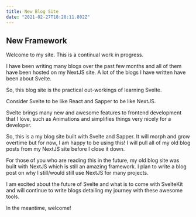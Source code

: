 ```yaml
---
title: New Blog Site
date: "2021-02-27T18:28:11.802Z"
---
```


## New Framework

Welcome to my site. This is a continual work in progress.

I have been writing many blogs over the past few months and all of them have been hosted on my NextJS site. A lot of the blogs I have written have been about Svelte.

So, this blog site is the practical out-workings of learning Svelte.

Consider Svelte to be like React and Sapper to be like NextJS.

Svelte brings many new and awesome features to frontend development that I love, such as Animations and simplifies things very nicely for a developer.

So, this is a my blog site built with Svelte and Sapper. It will morph and grow overtime but for now, I am happy to be using this! I will pull all of my old blog posts from my NextJS site before I close it down.

For those of you who are reading this in the future, my old blog site was built with NextJS which is still an amazing framework. I plan to write a blog post on why I still/would still use NextJS for many projects.

I am excited about the future of Svelte and what is to come with SvelteKit and will continue to write blogs detailing my journey with these awesome tools.

In the meantime, welcome!
